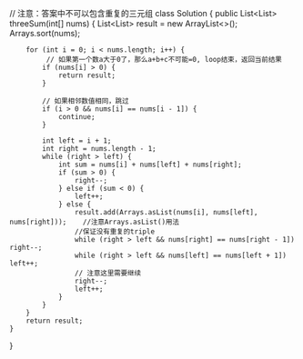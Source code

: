 // 注意：答案中不可以包含重复的三元组
class Solution {
    public List<List<Integer>> threeSum(int[] nums) {
        List<List<Integer>> result = new ArrayList<>();
        Arrays.sort(nums);

        for (int i = 0; i < nums.length; i++) {
             // 如果第一个数a大于0了，那么a+b+c不可能=0, loop结束，返回当前结果
            if (nums[i] > 0) {
                return result;
            }
            
            // 如果相邻数值相同，跳过
            if (i > 0 && nums[i] == nums[i - 1]) {
                continue;
            }

            int left = i + 1;
            int right = nums.length - 1;
            while (right > left) {
                int sum = nums[i] + nums[left] + nums[right];
                if (sum > 0) {
                    right--;
                } else if (sum < 0) {
                    left++;
                } else {
                    result.add(Arrays.asList(nums[i], nums[left], nums[right]));    //注意Arrays.asList()用法
                    //保证没有重复的triple
                    while (right > left && nums[right] == nums[right - 1]) right--;
                    while (right > left && nums[left] == nums[left + 1]) left++;
                    // 注意这里需要继续
                    right--; 
                    left++;
                }
            }
        }
        return result;
    }
}